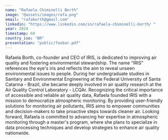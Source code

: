 ```yaml
---
name: "Rafaela Chiminelli Borth"
image: "@assets/images/rafa.png"
email: "rafaborth@gmail.com"
linkedin: "https://www.linkedin.com/in/rafaela-chiminelli-borth/ "
year: 2024
timestamp: 60
country_iso: "BR"
presentation: "public/foobar.pdf"
---
```


Rafaela Borth, co-founder and CEO of IRIS, is dedicated to improving air quality and fostering environmental stewardship. The name “IRIS” references the eye's iris and reflects the aim to reveal unseen environmental issues to people. During her undergraduate studies in Sanitary and Environmental Engineering at the Federal University of Santa Catarina - Brazil, she became deeply involved in air quality research at the Air Quality Control Laboratory - LCQAr. Recognizing the critical importance of accessible and reliable air quality data, Rafaela founded IRIS with a mission to democratize atmospheric monitoring. By providing user-friendly solutions for monitoring air pollutants, IRIS aims to empower communities and decision-makers to take proactive steps towards cleaner air. Looking forward, Rafaela is committed to advancing her expertise in atmospheric monitoring through a master's program, where she plans to specialize in data processing techniques and develop strategies to enhance air quality nationwide.
